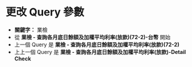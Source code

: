 # 更改 Query 參數
- **關鍵字：** 業檢
- 從 **業檢 - 查詢各月底日餘額及加權平均利率(放款)(72-2)-台幣** 開始
- 上一個 Query 是 **業檢 - 查詢各月底日餘額及加權平均利率(放款)(72-2)**
- 上上一個 Query 是 **業檢 - 查詢各月底日餘額及加權平均利率(放款)-Detail Check**
